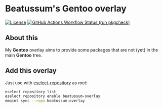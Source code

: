 # Beatussum's Gentoo overlay

[![License](https://img.shields.io/github/license/beatussum/join)](LICENSE)
[![GitHub Actions Workflow Status (run pkgcheck)](https://img.shields.io/github/actions/workflow/status/beatussum/beatussum-overlay/run-pkgcheck.yml?label=run%20pkgcheck)](https://github.com/beatussum/beatussum-overlay/actions/workflows/run-pkgcheck.yml/)

## About this

My **Gentoo** overlay aims to provide some packages that are not (yet) in the main **Gentoo** tree.

## Add this overlay

Just use with [eselect-repository](https://wiki.gentoo.org/wiki/Eselect/Repository) as _root_:

```bash
eselect repository list
eselect repository enable beatussum-overlay
emaint sync --repo beatussum-overlay
```

